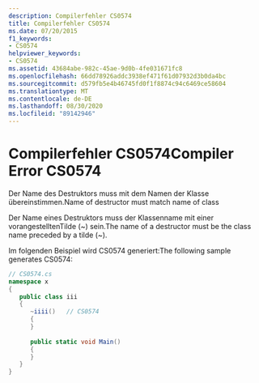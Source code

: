 ```yaml
---
description: Compilerfehler CS0574
title: Compilerfehler CS0574
ms.date: 07/20/2015
f1_keywords:
- CS0574
helpviewer_keywords:
- CS0574
ms.assetid: 43684abe-982c-45ae-9d0b-4fe031671fc8
ms.openlocfilehash: 66dd78926addc3938ef471f61d07932d3b0da4bc
ms.sourcegitcommit: d579fb5e4b46745fd0f1f8874c94c6469ce58604
ms.translationtype: MT
ms.contentlocale: de-DE
ms.lasthandoff: 08/30/2020
ms.locfileid: "89142946"
---
```

# <a name="compiler-error-cs0574"></a><span data-ttu-id="1d8d4-103">Compilerfehler CS0574</span><span class="sxs-lookup"><span data-stu-id="1d8d4-103">Compiler Error CS0574</span></span>
<span data-ttu-id="1d8d4-104">Der Name des Destruktors muss mit dem Namen der Klasse übereinstimmen.</span><span class="sxs-lookup"><span data-stu-id="1d8d4-104">Name of destructor must match name of class</span></span>  
  
 <span data-ttu-id="1d8d4-105">Der Name eines Destruktors muss der Klassenname mit einer vorangestelltenTilde (~) sein.</span><span class="sxs-lookup"><span data-stu-id="1d8d4-105">The name of a destructor must be the class name preceded by a tilde (~).</span></span>  
  
 <span data-ttu-id="1d8d4-106">Im folgenden Beispiel wird CS0574 generiert:</span><span class="sxs-lookup"><span data-stu-id="1d8d4-106">The following sample generates CS0574:</span></span>  
  
```csharp  
// CS0574.cs  
namespace x  
{  
   public class iii  
   {  
      ~iiii()   // CS0574  
      {  
      }  
  
      public static void Main()  
      {  
      }  
   }  
}  
```
